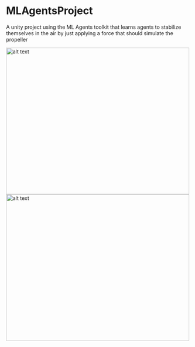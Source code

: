 
# MLAgentsProject
A unity project using the ML Agents toolkit that learns agents to stabilize themselves in the air by just applying a force that should simulate the propeller

<img src="https://i.imgur.com/J0H2As0.png" alt="alt text" width="500" height="400" />

<br/>

<img src="https://i.imgur.com/fMMjEF0.png" alt="alt text" width="500" height="400" />
